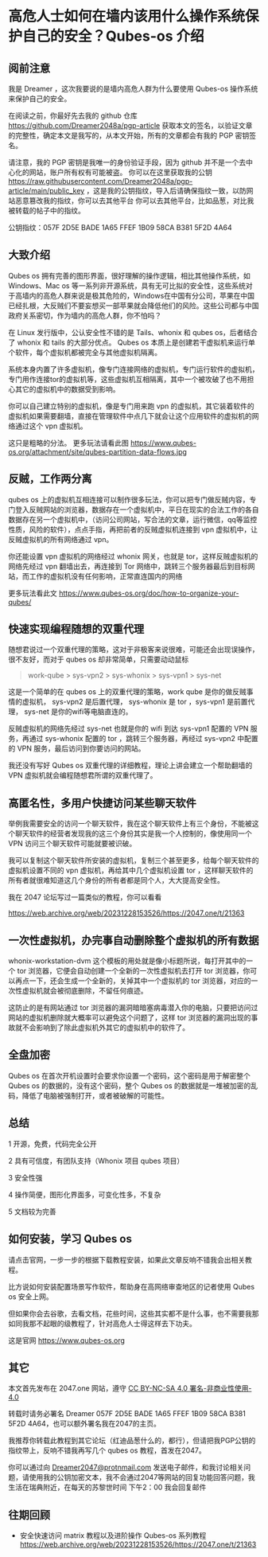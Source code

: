 # 高危人士如何在墙内该用什么操作系统保护自己的安全？Qubes-os 介绍 

## 阅前注意

我是 Dreamer ，这次我要说的是墙内高危人群为什么要使用 Qubes-os 操作系统来保护自己的安全。

在阅读之前，你最好先去我的 github 仓库 https://github.com/Dreamer2048a/pgp-article 获取本文的签名，以验证文章的完整性，确定本文是我写的，从本文开始，所有的文章都会有我的 PGP 密钥签名。

请注意，我的 PGP 密钥是我唯一的身份验证手段，因为 github 并不是一个去中心化的网站，账户所有权有可能被盗。
你可以在这里获取我的公钥 https://raw.githubusercontent.com/Dreamer2048a/pgp-article/main/public_key ，这是我的公钥指纹，导入后请确保指纹一致，以防网站恶意篡改我的指纹，你可以去其他平台 你可以去其他平台，比如品葱，对比我被转载的帖子中的指纹。

公钥指纹：057F 2D5E BADE 1A65 FFEF  1B09 58CA B381 5F2D 4A64

## 大致介绍

Qubes os 拥有完善的图形界面，很好理解的操作逻辑，相比其他操作系统，如 Windows、Mac os 等一系列非开源系统，具有无可比拟的安全性，这些系统对于高墙内的高危人群来说是极其危险的，Windows在中国有分公司，苹果在中国已经扎根，大反贼们不要妄想买一部苹果就会降低他们的风险。这些公司都与中国政府关系密切，作为墙内的高危人群，你不怕吗？

在 Linux 发行版中，公认安全性不错的是 Tails、whonix 和 qubes os，后者结合了 whonix 和 tails 的大部分优点。
Qubes os 本质上是创建若干虚拟机来运行单个软件，每个虚拟机都被完全与其他虚拟机隔离。

系统本身内置了许多虚拟机，像专门连接网络的虚拟机，专门运行软件的虚拟机，专门用作连接tor的虚拟机等，这些虚拟机互相隔离，其中一个被攻破了也不用担心其它的虚拟机中的数据受到影响。

你可以自己建立特别的虚拟机，像是专门用来跑 vpn 的虚拟机，其它装着软件的虚拟机如果需要翻墙，直接在管理软件中点几下就会让这个应用软件的虚拟机的网络通过这个 vpn 虚拟机。

这只是粗略的分法。
更多玩法请看此图 https://www.qubes-os.org/attachment/site/qubes-partition-data-flows.jpg 


## 反贼，工作两分离

qubes os 上的虚拟机互相连接可以制作很多玩法，你可以把专门做反贼内容，专门登入反贼网站的浏览器，数据存在一个虚拟机中，平日在现实的合法工作的各自数据存在另一个虚拟机中，（访问公司网站，写合法的文章，运行微信，qq等监控性质，风险的软件），点点手指，再把前者的反贼虚拟机连接到 vpn 虚拟机中，让反贼虚拟机的所有网络通过 vpn。

你还能设置 vpn 虚拟机的网络经过 whonix 网关，也就是 tor，这样反贼虚拟机的网络先经过 vpn 翻墙出去，再连接到 Tor 网络中，跳转三个服务器最后到目标网站，而工作的虚拟机没有任何影响，正常直连国内的网络

更多玩法看此文 https://www.qubes-os.org/doc/how-to-organize-your-qubes/

## 快速实现编程随想的双重代理

随想君说过一个双重代理的策略，这对于非极客来说很难，可能还会出现误操作，很不友好，而对于 qubes os 却非常简单，只需要动动鼠标
> work-qube > sys-vpn2 > sys-whonix > sys-vpn1 > sys-net

这是一个简单的在 qubes os 上的双重代理的策略，work qube 是你的做反贼事情的虚拟机， sys-vpn2 是后置代理， sys-whonix 是 tor ，sys-vpn1 是前置代理， sys-net 是你的wifi等电脑直连的。

反贼虚拟机的网络先经过 sys-net 也就是你的 wifi 到达 sys-vpn1 配置的 VPN 服务，再通过 sys-whonix 配置的 tor ，跳转三个服务器，再经过 sys-vpn2 中配置的 VPN 服务，最后访问到你要访问的网站。

我还没有写好 Qubes os 双重代理的详细教程，理论上讲会建立一个帮助翻墙的 VPN 虚拟机就会编程随想君所谓的双重代理了。

## 高匿名性，多用户快捷访问某些聊天软件

举例我需要安全的访问一个聊天软件，我在这个聊天软件上有三个身份，不能被这个聊天软件的经营者发现我的这三个身份其实是我一个人控制的，像使用同一个 VPN 访问三个聊天软件可能就要被识破。

我可以复制这个聊天软件所安装的虚拟机，复制三个甚至更多，给每个聊天软件的虚拟机设置不同的 vpn 虚拟机，再给其中几个虚拟机设置 tor ，这样聊天软件的所有者就很难知道这几个身份的所有者都是同个人，大大提高安全性。

我在 2047 论坛写过一篇类似的教程，你可以看看

https://web.archive.org/web/20231228153526/https://2047.one/t/21363

## 一次性虚拟机，办完事自动删除整个虚拟机的所有数据

whonix-workstation-dvm 这个模板的用处就是像小标题所说，每打开其中的一个 tor 浏览器，它便会自动创建一个全新的一次性虚拟机去打开 tor 浏览器，你可以再点一下，还会生成一个全新的，关掉其中一个虚拟机的 tor 浏览器，对应的一次性虚拟机就会被彻底删除，不留任何痕迹。

这防止的是有网站通过 tor 浏览器的漏洞暗暗塞病毒潜入你的电脑，只要把访问过网站的虚拟机删除就大概率可以避免这个问题了，这样 tor 浏览器的漏洞出现的事故就不会影响到了除此虚拟机外其它的虚拟机中的软件了。

## 全盘加密
Qubes os 在首次开机设置时会要求你设置一个密码，这个密码是用于解密整个 Qubes os 的数据的，没有这个密码，整个 Qubes os 的数据就是一堆被加密的乱码，降低了电脑被强制打开，或者被破解的可能性。

## 总结
1 开源，免费，代码完全公开

2 具有可信度，有团队支持（Whonix 项目 qubes 项目）

3 安全性强

4 操作简便，图形化界面多，可变化性多，不复杂

5 文档较为完善

## 如何安装，学习 Qubes os

请点击官网，一步一步的根据下载教程安装，如果此文章反响不错我会出相关教程。

比方说如何安装配置场景写作软件，帮助身在高网络审查地区的记者使用 Qubes os 安全上网。

但如果你会去谷歌，去看文档，花些时间，这些其实都不是什么事，也不需要我那如同我那不起眼的级教程了，针对高危人士得这样去下功夫。

这是官网
https://www.qubes-os.org

## 其它

本文首先发布在 2047.one 网站，遵守 [CC BY-NC-SA 4.0 署名-非商业性使用- 4.0](https://creativecommons.org/licenses/by-nc/4.0/deed.zh-hans)

转载时请务必署名 Dreamer 057F 2D5E BADE 1A65 FFEF  1B09 58CA B381 5F2D 4A64，也可以额外署名我在2047的主页。

我推荐你转载此教程到其它论坛（红迪品葱什么的，都行），但请把我PGP公钥的指纹带上，反响不错我再写几个 qubes os 教程，首发在2047。

你可以通过向 Dreamer2047@protnmail.com 发送电子邮件，和我讨论相关问题，请使用我的公钥加密文本，我不会通过2047等网站的回复功能回答问题，我生活在瑞典附近，在每天的苏黎世时间 下午2：00 我会回复邮件

## 往期回顾

- 安全快速访问 matrix 教程以及进阶操作 Qubes-os 系列教程 https://web.archive.org/web/20231228153526/https://2047.one/t/21363
